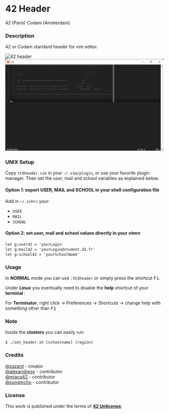 # **42 Header**

42 (Paris)
Codam (Amsterdam)

### **Description**

42 or Codam standard header for vim editor.

![42 header](img/42header.jpg)
![Codam header](img/codam_header.jpg)

### **UNIX Setup**

Copy `stdheader.vim` in your `~/.vim/plugin`, or use your favorite plugin
manager. Then set the user, mail and school variables as explained below.

#### Option 1: export USER, MAIL and SCHOOL in your shell configuration file

Add in `~/.zshrc` your:

+ `USER`
+ `MAIL`
+ `SCHOOL`

#### Option 2: set user, mail and school values directly in your vimrc

```vim
let g:user42 = 'yourLogin'
let g:mail42 = 'yourLogin@student.42.fr'
let g:school42 = 'yourSchoolName'
```

### **Usage**

In **NORMAL** mode you can use `:Stdheader` or simply press the shortcut <kbd>F1</kbd>.

Under **Linux** you eventually need to disable the **help** shortcut of your **terminal** :

For **Terminator**, right click -> Preferences -> Shortcuts -> change help with something other than <kbd>F1</kbd>

### **Note**

Inside the **clusters** you can easily run:

`$ ./set_header.sh [schoolname] [region]`

### **Credits**

[@zazard](https://github.com/zazard) - creator  
[@alexandregv](https://github.com/alexandregv) - contributor  
[@mjacq42](https://github.com/mjacq42) - contributor  
[@sungmcho](https://github.com/lordtomi0325) - contributor  

### **License**

This work is published under the terms of **[42 Unlicense](https://github.com/gcamerli/42unlicense)**.
